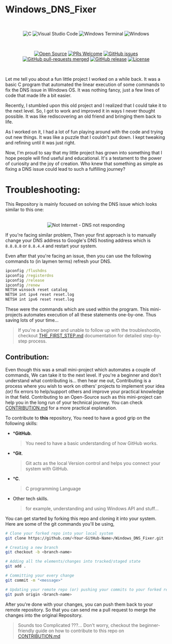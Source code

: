 # Windows_DNS_Fixer  <img src="https://github.com/iamwatchdogs/Windows_DNS_Fixer/actions/workflows/code_linting.yml/badge.svg" alt="" align="right">

<br>
<div align="center">

![C](https://img.shields.io/badge/c-%2300599C.svg?style=for-the-badge&logo=c&logoColor=white)
![Visual Studio Code](https://img.shields.io/badge/Visual%20Studio%20Code-0078d7.svg?style=for-the-badge&logo=visual-studio-code&logoColor=white)
![Windows Terminal](https://img.shields.io/badge/Windows%20Terminal-%234D4D4D.svg?style=for-the-badge&logo=windows-terminal&logoColor=white)
![Windows](https://img.shields.io/badge/Windows-0078D6?style=for-the-badge&logo=windows&logoColor=white)

<br>

[![Open Source](https://badges.frapsoft.com/os/v1/open-source.svg?v=103)](https://github.com/iamwatchdogs?tab=repositories&q=&type=public&language=&sort=)
[![PRs Welcome](https://img.shields.io/badge/PRs-welcome-brightgreen.svg?style=flat-square)](https://github.com/iamwatchdogs/Windows_DNS_Fixer/pulls)
[![GitHub issues](https://img.shields.io/github/issues/iamwatchdogs/Windows_DNS_Fixer.svg)](https://github.com/iamwatchdogs/Windows_DNS_Fixer/issues)
[![GitHub pull-requests merged](https://badgen.net/github/merged-prs/iamwatchdogs/Windows_DNS_Fixer)](https://github.com/iamwatchdogs/Windows_DNS_Fixer.js/pulls?q=is%3Amerged)
[![GitHub release](https://img.shields.io/github/release/iamwatchdogs/Windows_DNS_Fixer)](https://GitHub.com/iamwatchdogs/Windows_DNS_Fixer/releases/)
[![License](https://img.shields.io/badge/License-Apache_2.0-blue.svg)](https://opensource.org/licenses/Apache-2.0)

</div>
<br>

Let me tell you about a fun little project I worked on a while back. It was a basic C program that automated the linear execution of some commands to fix the DNS issue in Windows OS. It was nothing fancy, just a few lines of code that made life a bit easier.

Recently, I stumbled upon this old project and I realized that I could take it to the next level. So, I got to work and improved it in ways I never thought possible. It was like rediscovering an old friend and bringing them back to life.

As I worked on it, I had a lot of fun playing around with the code and trying out new things. It was like a puzzle that I couldn't put down. I kept tweaking and refining until it was just right.

Now, I'm proud to say that my little project has grown into something that I hope people will find useful and educational. It's a testament to the power of curiosity and the joy of creation. Who knew that something as simple as fixing a DNS issue could lead to such a fulfilling journey?

# Troubleshooting:

This Repository is mainly focused on solving the DNS issue which looks similar to this one:

<div align="center">
  <br />
  <img src="https://i.insider.com/6261b053db73840018a579f2?width=700" alt="Not Internet - DNS not responding" >
  <br />
</div>

If you're facing similar problem, Then your first approach is to manually change your DNS address to Google's DNS hosting address which is `8.8.8.8` or `8.8.4.4` and restart your system.

Even after that you're facing an issue, then you can use the following commands to (in laymen terms) refresh your DNS.

```cmd
ipconfig /flushdns
ipconfig /registerdns
ipconfig /release
ipconfig /renew
NETSH winsock reset catalog
NETSH int ipv4 reset reset.log
NETSH int ipv6 reset reset.log
```

These were the commands which are used within the program. This mini-projects automates execution of all these statements one-by-one. Thus saving lots of your time...

> If you're a beginner and unable to follow up with the troubleshootin, checkout [THE_FIRST_STEP.md](THE_FIRST_STEP.md "Goto THE_FIRST_STEP.md") documentation for detailed step-by-step process.

## Contribution:

Even though this was a small mini-project which automates a couple of commands, We can take it to the next level. If you're a beginner and don't understand what contributing is... then hear me out, Contributing is a process where you wish to work on others' projects to implement your idea *(or)* fix errors to help/support others and improve your practical knowledge in that field. Contributing to an Open-Source such as this mini-project can help you in the long run of your technical journey. You can check [CONTRIBUTION.md](CONTRIBUTION.md "Let's go to CONTRIBUTION.md") for a more practical explanation.

To contribute to **this** repository, You need to have a good grip on the following skills:

- ***GitHub**. 

  > You need to have a basic understanding of how GitHub works.
  
- ***Git**.

  > Git acts as the local Version control and helps you connect your system with GitHub.
  
- ***C**.

  > C programming Language
  
- Other tech skills.

  > for example, understanding and using Windows API and stuff...

You can get started by forking this repo and cloning it into your system. Here are some of the git commands you'll be using,

```bash
# Clone your forked repo into your local system
git clone https://github.com/<Your-GitHub-Name>/Windows_DNS_Fixer.git

# Creating a new branch
git checkout -b <branch-name>

# Adding all the elements/changes into tracked/staged state
git add .

# Committing your every change
git commit -m "<message>"

# Updating your remote repo (or) pushing your commits to your forked repo
git push origin <branch-name>
```

After you're done with your changes, you can push them back to your remote repository. So that you can send me a pull request to merge the changes into the original Repository.

> Sounds too Complicated ???... Don't worry, checkout the beginner-friendly guide on how to contribute to this repo on [CONTRIBUTION.md](CONTRIBUTION.md "Let's goto CONTRIBUTION.md")
